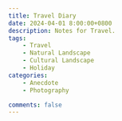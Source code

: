 ```yaml
---
title: Travel Diary
date: 2024-04-01 8:00:00+0800
description: Notes for Travel.
tags: 
    - Travel
    - Natural Landscape
    - Cultural Landscape
    - Holiday
categories:
    - Anecdote
    - Photography

comments: false
---
```


